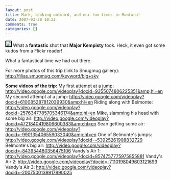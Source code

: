 ```yaml
---
layout: post
title: Mark, looking outward, and our fun times in Montana!
date: 2007-03-28 10:22
comments: true
categories: []
---
```

 <a href="http://www.flickr.com/photos/pfilias/437581060/" title="photo sharing"><img src="http://farm1.static.flickr.com/153/437581060_96b33420aa_m.jpg" style="border: 2px solid #000000" /></a>
<span style="font-size: 0.9em; margin-top: 0px"></span>
What a <strong>fantastic</strong> shot that <strong>Major Kempisty</strong> took. Heck, it even got some kudos from a Flickr reader!

What a fantastical time we had out there.

For more photos of this trip (link to Smugmug gallery):
<a href="http://www.flickr.com/photos/pfilias/tags/bigsky/"> </a><a href="http://filias.smugmug.com/keyword/big+sky">http://filias.smugmug.com/keyword/big+sky</a>

<strong>Some videos of the trip:</strong>
My first attempt at a jump: <a href="http://video.google.com/videoplay?docid=9355074806225351&amp;hl=en">http://video.google.com/videoplay?docid=9355074806225351&amp;hl=en</a>
My second attempt at a jump: <a href="http://video.google.com/videoplay?docid=610085287812039930&amp;hl=en">http://video.google.com/videoplay?docid=610085287812039930&amp;hl=en</a>
Riding along with Belmonte: <a href="http://video.google.com/videoplay?docid=2576347785705346174&amp;hl=en">http://video.google.com/videoplay?docid=2576347785705346174&amp;hl=en</a>
Mike, slamming his head with some big air: <a href="http://video.google.com/videoplay?docid=4721840419806600383&amp;hl=en">http://video.google.com/videoplay?docid=4721840419806600383&amp;hl=en</a>
Sean getting some air: <a href="http://video.google.com/videoplay?docid=-990135406559032040&amp;hl=en">http://video.google.com/videoplay?docid=-990135406559032040&amp;hl=en</a>
One of Belmonte's jumps: <a href="http://video.google.com/videoplay?docid=-53925261908832729">http://video.google.com/videoplay?docid=-53925261908832729</a>
Belmonte's big air: <a href="http://video.google.com/videoplay?docid=-8439544803564751061">http://video.google.com/videoplay?docid=-843954480356475106</a>
Vandy's Air 1: <a href="http://video.google.com/videoplay?docid=8574757775975855881">http://video.google.com/videoplay?docid=8574757775975855881</a>
Vandy's Air 2: <a href="http://video.google.com/videoplay?docid=-7110198049603121693">http://video.google.com/videoplay?docid=-7110198049603121693</a>
Vandy's Air 3: <a href="http://video.google.com/videoplay?docid=-2007500139917890025">http://video.google.com/videoplay?docid=-2007500139917890025</a>
